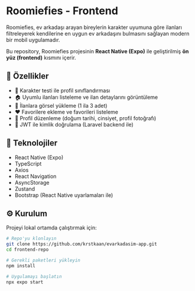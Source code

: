 # Roomiefies - Frontend

Roomiefies, ev arkadaşı arayan bireylerin karakter uyumuna göre ilanları filtreleyerek kendilerine en uygun ev arkadaşını bulmasını sağlayan modern bir mobil uygulamadır.

Bu repository, Roomiefies projesinin **React Native (Expo)** ile geliştirilmiş **ön yüz (frontend)** kısmını içerir.

## 🚀 Özellikler

- 🧠 Karakter testi ile profil sınıflandırması
- 🏠 Uyumlu ilanları listeleme ve ilan detaylarını görüntüleme
- 📸 İlanlara görsel yükleme (1 ila 3 adet)
- ❤️ Favorilere ekleme ve favorileri listeleme
- 👤 Profil düzenleme (doğum tarihi, cinsiyet, profil fotoğrafı)
- 🔐 JWT ile kimlik doğrulama (Laravel backend ile)

## 📱 Teknolojiler

- React Native (Expo)
- TypeScript
- Axios
- React Navigation
- AsyncStorage
- Zustand <!-- veya redux, hangisi kullanıldıysa değiştir -->
- Bootstrap (React Native uyarlamaları ile)

## ⚙️ Kurulum

Projeyi lokal ortamda çalıştırmak için:

```bash
# Repo'yu klonlayın
git clone https://github.com/krstkaan/evarkadasim-app.git
cd frontend-repo

# Gerekli paketleri yükleyin
npm install

# Uygulamayı başlatın
npx expo start
